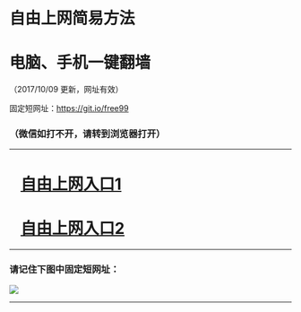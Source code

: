 ﻿# 自由上网简易方法

# 电脑、手机一键翻墙

（2017/10/09 更新，网址有效）

固定短网址：https://git.io/free99

### （微信如打不开，请转到浏览器打开）


***





# &nbsp;&nbsp; <a href="http://ft1251225904.fwq-tz-1001.info/fwqtz01.html?t=100900125882 " target="_blank">自由上网入口1</a>
# &nbsp;&nbsp; <a href="http://ft1966111233.fwq-tz-1002.info/fwqtz02.html?t=100900117816 " target="_blank">自由上网入口2</a>
***

### 请记住下图中固定短网址：

<img src="https://s3-us-west-2.amazonaws.com/fwq-1001/yjfq-20170905okok.png" /> 


***

